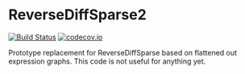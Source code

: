 # ReverseDiffSparse2

[![Build Status](https://travis-ci.org/mlubin/ReverseDiffSparse2.jl.svg?branch=master)](https://travis-ci.org/mlubin/ReverseDiffSparse2.jl) [![codecov.io](https://codecov.io/github/mlubin/ReverseDiffSparse2.jl/coverage.svg?branch=master)](https://codecov.io/github/mlubin/ReverseDiffSparse2.jl?branch=master)

Prototype replacement for ReverseDiffSparse based on flattened out expression graphs. This code is not useful for anything yet.
